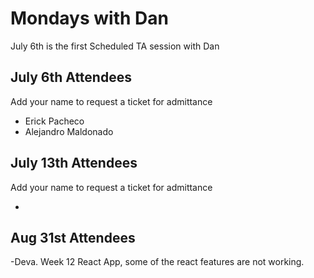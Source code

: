 # Mondays with Dan

July 6th is the first Scheduled TA session with Dan

## July 6th Attendees

Add your name to request a ticket for admittance

 - Erick Pacheco
 - Alejandro Maldonado

 ## July 13th Attendees

Add your name to request a ticket for admittance

 -
 ## Aug 31st Attendees
 
 -Deva.
  Week 12 React App, some of the react features are not working.
 